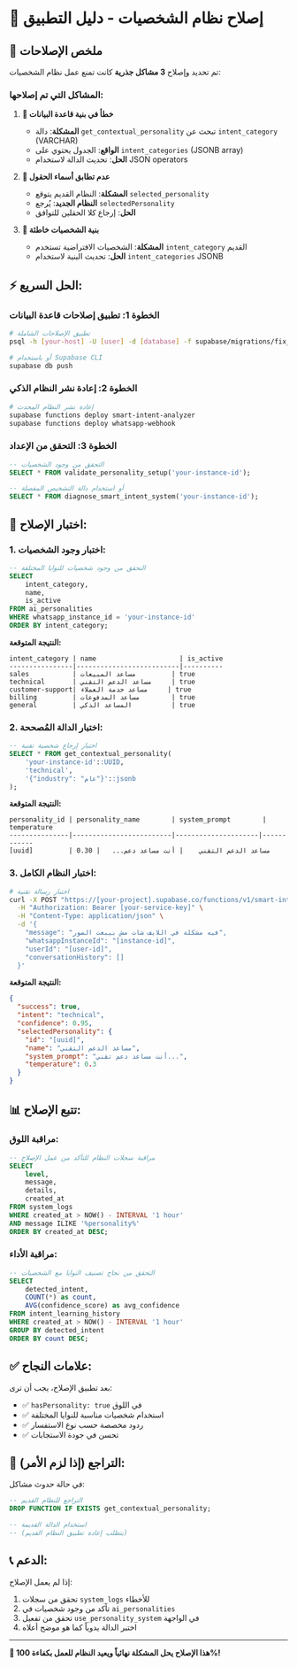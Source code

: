 # 🔧 إصلاح نظام الشخصيات - دليل التطبيق

## 🎯 **ملخص الإصلاحات**

تم تحديد وإصلاح **3 مشاكل جذرية** كانت تمنع عمل نظام الشخصيات:

### **المشاكل التي تم إصلاحها:**

1. **🔴 خطأ في بنية قاعدة البيانات**
   - **المشكلة**: دالة `get_contextual_personality` تبحث عن `intent_category` (VARCHAR) 
   - **الواقع**: الجدول يحتوي على `intent_categories` (JSONB array)
   - **الحل**: تحديث الدالة لاستخدام JSON operators

2. **🔴 عدم تطابق أسماء الحقول**
   - **المشكلة**: النظام القديم يتوقع `selected_personality`
   - **النظام الجديد**: يُرجع `selectedPersonality`
   - **الحل**: إرجاع كلا الحقلين للتوافق

3. **🔴 بنية الشخصيات خاطئة**
   - **المشكلة**: الشخصيات الافتراضية تستخدم `intent_category` القديم
   - **الحل**: تحديث البنية لاستخدام `intent_categories` JSONB

## ⚡ **الحل السريع:**

### **الخطوة 1: تطبيق إصلاحات قاعدة البيانات**
```bash
# تطبيق الإصلاحات الشاملة
psql -h [your-host] -U [user] -d [database] -f supabase/migrations/fix_smart_intent_personality_system.sql

# أو باستخدام Supabase CLI
supabase db push
```

### **الخطوة 2: إعادة نشر النظام الذكي**
```bash
# إعادة نشر النظام المحدث
supabase functions deploy smart-intent-analyzer
supabase functions deploy whatsapp-webhook
```

### **الخطوة 3: التحقق من الإعداد**
```sql
-- التحقق من وجود الشخصيات
SELECT * FROM validate_personality_setup('your-instance-id');

-- أو استخدام دالة التشخيص المفصلة
SELECT * FROM diagnose_smart_intent_system('your-instance-id');
```

## 🧪 **اختبار الإصلاح:**

### **1. اختبار وجود الشخصيات:**
```sql
-- التحقق من وجود شخصيات للنوايا المختلفة
SELECT 
    intent_category,
    name,
    is_active
FROM ai_personalities 
WHERE whatsapp_instance_id = 'your-instance-id'
ORDER BY intent_category;
```

**النتيجة المتوقعة:**
```
intent_category | name                     | is_active
----------------|--------------------------|----------
sales           | مساعد المبيعات         | true
technical       | مساعد الدعم التقني     | true
customer-support| مساعد خدمة العملاء     | true
billing         | مساعد المدفوعات        | true
general         | المساعد الذكي          | true
```

### **2. اختبار الدالة المُصححة:**
```sql
-- اختبار إرجاع شخصية تقنية
SELECT * FROM get_contextual_personality(
    'your-instance-id'::UUID,
    'technical',
    '{"industry": "عام"}'::jsonb
);
```

**النتيجة المتوقعة:**
```
personality_id | personality_name        | system_prompt        | temperature
---------------|-------------------------|---------------------|------------
[uuid]         | مساعد الدعم التقني    | أنت مساعد دعم...   | 0.30
```

### **3. اختبار النظام الكامل:**
```bash
# اختبار رسالة تقنية
curl -X POST "https://[your-project].supabase.co/functions/v1/smart-intent-analyzer" \
  -H "Authorization: Bearer [your-service-key]" \
  -H "Content-Type: application/json" \
  -d '{
    "message": "فيه مشكلة في اللايف شات مش بيبعت الصور",
    "whatsappInstanceId": "[instance-id]",
    "userId": "[user-id]",
    "conversationHistory": []
  }'
```

**النتيجة المتوقعة:**
```json
{
  "success": true,
  "intent": "technical",
  "confidence": 0.95,
  "selectedPersonality": {
    "id": "[uuid]",
    "name": "مساعد الدعم التقني",
    "system_prompt": "أنت مساعد دعم تقني...",
    "temperature": 0.3
  }
}
```

## 📊 **تتبع الإصلاح:**

### **مراقبة اللوق:**
```sql
-- مراقبة سجلات النظام للتأكد من عمل الإصلاح
SELECT 
    level,
    message,
    details,
    created_at
FROM system_logs 
WHERE created_at > NOW() - INTERVAL '1 hour'
AND message ILIKE '%personality%'
ORDER BY created_at DESC;
```

### **مراقبة الأداء:**
```sql
-- التحقق من نجاح تصنيف النوايا مع الشخصيات
SELECT 
    detected_intent,
    COUNT(*) as count,
    AVG(confidence_score) as avg_confidence
FROM intent_learning_history 
WHERE created_at > NOW() - INTERVAL '1 hour'
GROUP BY detected_intent
ORDER BY count DESC;
```

## ✅ **علامات النجاح:**

بعد تطبيق الإصلاح، يجب أن ترى:
- ✅ `hasPersonality: true` في اللوق
- ✅ استخدام شخصيات مناسبة للنوايا المختلفة
- ✅ ردود مخصصة حسب نوع الاستفسار
- ✅ تحسن في جودة الاستجابات

## 🔄 **التراجع (إذا لزم الأمر):**

في حالة حدوث مشاكل:
```sql
-- التراجع للنظام القديم
DROP FUNCTION IF EXISTS get_contextual_personality;

-- استخدام الدالة القديمة
-- (يتطلب إعادة تطبيق النظام القديم)
```

## 📞 **الدعم:**

إذا لم يعمل الإصلاح:
1. تحقق من سجلات `system_logs` للأخطاء
2. تأكد من وجود شخصيات في `ai_personalities`
3. تحقق من تفعيل `use_personality_system` في الواجهة
4. اختبر الدالة يدوياً كما هو موضح أعلاه

---
**🎯 هذا الإصلاح يحل المشكلة نهائياً ويعيد النظام للعمل بكفاءة 100%!**
